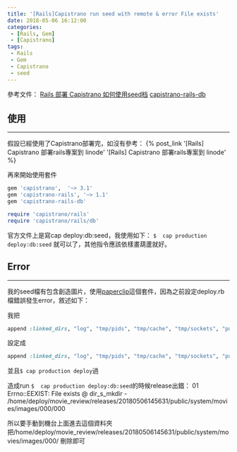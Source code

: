 ```yaml
---
title: '[Rails]Capistrano run seed with remote & error File exists'
date: 2018-05-06 16:12:00
categories:
 - [Rails, Gem]
 - [Capistrano]
tags:
 - Rails
 - Gem
 - Capistrano
 - seed
---
```

參考文件：
[Rails 部署 Capistrano 如何使用seed档](http://hukui-blog.logdown.com/posts/2017/05/10/rails-deploy-capistrano-seed)
[capistrano-rails-db](https://github.com/kentaroi/capistrano-rails-db)

## 使用
---
假設已經使用了Capistrano部署完，如沒有參考：
{% post_link '[Rails] Capistrano 部署rails專案到 linode' '[Rails] Capistrano 部署rails專案到 linode' %}

再來開始使用套件
``` ruby Gemfile
gem 'capistrano',  '~> 3.1'
gem 'capistrano-rails', '~> 1.1'
gem 'capistrano-rails-db'
```

``` ruby Capfile
require 'capistrano/rails'
require 'capistrano/rails/db'
```
官方文件上是寫cap deploy:db:seed，我使用如下：
`$  cap production deploy:db:seed`
就可以了，其他指令應該依樣畫葫蘆就好。

## Error
---
我的seed檔有包含創造圖片，使用[paperclip](https://github.com/thoughtbot/paperclip)這個套件，因為之前設定deploy.rb檔錯誤發生error，敘述如下：

我把
``` ruby deploy.rb
append :linked_dirs, "log", "tmp/pids", "tmp/cache", "tmp/sockets", "public/system"
```
設定成
``` ruby deploy.rb
append :linked_dirs, "log", "tmp/pids", "tmp/cache", "tmp/sockets", "public/system/000/000"
```
並且`$ cap production deploy`過

造成run `$  cap production deploy:db:seed`的時候release出錯：
 01 Errno::EEXIST: File exists @ dir_s_mkdir - /home/deploy/movie_review/releases/20180506145631/public/system/movies/images/000/000

所以要手動到機台上面進去這個資料夾把/home/deploy/movie_review/releases/20180506145631/public/system/movies/images/000/
刪除即可
